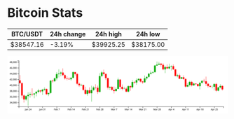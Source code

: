 # Bitcoin Stats

BTC/USDT|24h change|24h high|24h low|
|---|---|---|---|
|$38547.16|-3.19%|$39925.25|$38175.00|

<img src="./chart.svg">
